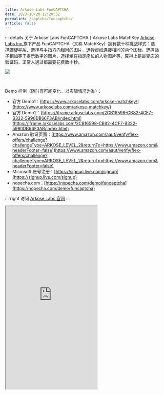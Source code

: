 ```yaml
---
title: Arkose Labs FunCAPTCHA
date: 2023-10-20 12:20:32
permalink: /captcha/funcaptcha/
article: false
---
```


::: details 关于 Arkose Labs FunCAPTCHA丨Arkose Labs MatchKey
[Arkose Labs Inc.](https://www.arkoselabs.com/)旗下产品 FunCAPTCHA（又称 MatchKey）拥有数十种挑战样式：选择螺旋星系、选择与手指方向相同的图片、选择虚线连接相同的两个图标、选择筛子相加等于提示数字的图片、选择坐在指定座位的人物图片等，算得上是最变态的验证码，正常人通过都需要花费数十秒。
<br>

![](/img/funcaptcha.webp)

<br>

Demo 样例（随时有可能变化，以实际情况为准）：
<br>

- 官方 Demo1：[https://www.arkoselabs.com/arkose-matchkey/](https://www.arkoselabs.com/arkose-matchkey/)
- 官方 Demo2：[https://iframe.arkoselabs.com/2CB16598-CB82-4CF7-B332-5990DB66F3AB/index.html](https://iframe.arkoselabs.com/2CB16598-CB82-4CF7-B332-5990DB66F3AB/index.html)<Badge text="本页使用" type="error" vertical="middle"/>
- Amazon 验证页面：[https://www.amazon.com/aaut/verify/flex-offers/challenge?challengeType=ARKOSE_LEVEL_2&returnTo=https://www.amazon.com&headerFooter=false](https://www.amazon.com/aaut/verify/flex-offers/challenge?challengeType=ARKOSE_LEVEL_2&returnTo=https://www.amazon.com&headerFooter=false)
- Microsoft 账号注册：[https://signup.live.com/signup](https://signup.live.com/signup)
- nopecha.com：[https://nopecha.com/demo/funcaptcha](https://nopecha.com/demo/funcaptcha)

::: right
访问 [Arkose Labs 官网](https://www.arkoselabs.com/arkose-matchkey/)
:::

<!-- ::: danger 提示
暂无法展示 Demo，推荐访问 [nopecha.com](https://nopecha.com/demo/funcaptcha) 进行体验。
::: -->

<iframe src="https://iframe.arkoselabs.com/2CB16598-CB82-4CF7-B332-5990DB66F3AB/index.html" height="600px"></iframe>

